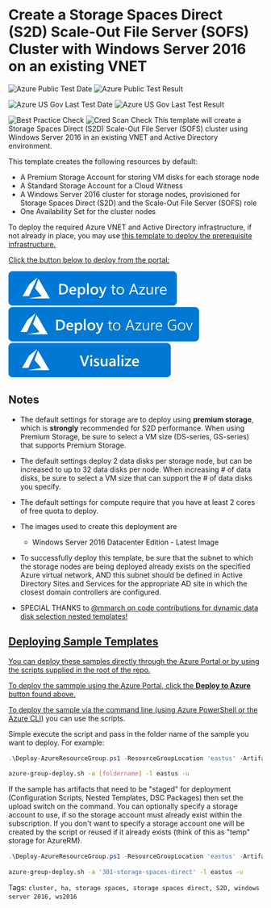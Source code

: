 # Create a Storage Spaces Direct (S2D) Scale-Out File Server (SOFS) Cluster with Windows Server 2016 on an existing VNET

![Azure Public Test Date](https://azurequickstartsservice.blob.core.windows.net/badges/301-storage-spaces-direct/PublicLastTestDate.svg)
![Azure Public Test Result](https://azurequickstartsservice.blob.core.windows.net/badges/301-storage-spaces-direct/PublicDeployment.svg)

![Azure US Gov Last Test Date](https://azurequickstartsservice.blob.core.windows.net/badges/301-storage-spaces-direct/FairfaxLastTestDate.svg)
![Azure US Gov Last Test Result](https://azurequickstartsservice.blob.core.windows.net/badges/301-storage-spaces-direct/FairfaxDeployment.svg)

![Best Practice Check](https://azurequickstartsservice.blob.core.windows.net/badges/301-storage-spaces-direct/BestPracticeResult.svg)
![Cred Scan Check](https://azurequickstartsservice.blob.core.windows.net/badges/301-storage-spaces-direct/CredScanResult.svg)
This template will create a Storage Spaces Direct (S2D) Scale-Out File Server (SOFS) cluster using Windows Server 2016 in an existing VNET and Active Directory environment.

This template creates the following resources by default:

+	A Premium Storage Account for storing VM disks for each storage node
+   A Standard Storage Account for a Cloud Witness
+	A Windows Server 2016 cluster for storage nodes, provisioned for Storage Spaces Direct (S2D) and the Scale-Out File Server (SOFS) role
+	One Availability Set for the cluster nodes

To deploy the required Azure VNET and Active Directory infrastructure, if not already in place, you may use <a href="https://github.com/Azure/azure-quickstart-templates/tree/master/active-directory-new-domain-ha-2-dc">this template to deploy the prerequisite infrastructure. 

Click the button below to deploy from the portal:

[![Deploy To Azure](https://raw.githubusercontent.com/cabberley/S2dwin2016/local/deploytoazure.svg?sanitize=true)](https://portal.azure.com/#create/Microsoft.Template/uri/https%3A%2F%2Fraw.githubusercontent.com%2Fcabberley%2FS2dwin2016%2Fazuredeploy.json)  [![Deploy To Azure US Gov](https://raw.githubusercontent.com/Azure/azure-quickstart-templates/master/1-CONTRIBUTION-GUIDE/images/deploytoazuregov.svg?sanitize=true)](https://portal.azure.us/#create/Microsoft.Template/uri/https%3A%2F%2Fraw.githubusercontent.com%2Fcabberley%2FS2dwin2016%2Fazuredeploy.json)  [![Visualize](https://raw.githubusercontent.com/Azure/azure-quickstart-templates/master/1-CONTRIBUTION-GUIDE/images/visualizebutton.svg?sanitize=true)](http://armviz.io/#/?load=https%3A%2F%2Fraw.githubusercontent.com%2Fcabberley%2FS2dwin2016%2Fazuredeploy.json)

## Notes

+	The default settings for storage are to deploy using **premium storage**, which is **strongly** recommended for S2D performance.  When using Premium Storage, be sure to select a VM size (DS-series, GS-series) that supports Premium Storage.

+   The default settings deploy 2 data disks per storage node, but can be increased to up to 32 data disks per node.  When increasing # of data disks, be sure to select a VM size that can support the # of data disks you specify.

+ 	The default settings for compute require that you have at least 2 cores of free quota to deploy.

+ 	The images used to create this deployment are
	+ 	Windows Server 2016 Datacenter Edition - Latest Image

+	To successfully deploy this template, be sure that the subnet to which the storage nodes are being deployed already exists on the specified Azure virtual network, AND this subnet should be defined in Active Directory Sites and Services for the appropriate AD site in which the closest domain controllers are configured.

+ SPECIAL THANKS to <a href="https://github.com/mmarch">@mmarch on code contributions for dynamic data disk selection nested templates!

## Deploying Sample Templates

You can deploy these samples directly through the Azure Portal or by using the scripts supplied in the root of the repo.

To deploy the sammple using the Azure Portal, click the **Deploy to Azure** button found above.

To deploy the sample via the command line (using [Azure PowerShell or the Azure CLI](https://azure.microsoft.com/en-us/downloads/)) you can use the scripts.

Simple execute the script and pass in the folder name of the sample you want to deploy.  For example:

```PowerShell
.\Deploy-AzureResourceGroup.ps1 -ResourceGroupLocation 'eastus' -ArtifactStagingDirectory '[foldername]'
```
```bash
azure-group-deploy.sh -a [foldername] -l eastus -u
```
If the sample has artifacts that need to be "staged" for deployment (Configuration Scripts, Nested Templates, DSC Packages) then set the upload switch on the command.
You can optionally specify a storage account to use, if so the storage account must already exist within the subscription.  If you don't want to specify a storage account
one will be created by the script or reused if it already exists (think of this as "temp" storage for AzureRM).

```PowerShell
.\Deploy-AzureResourceGroup.ps1 -ResourceGroupLocation 'eastus' -ArtifactStagingDirectory '301-storage-spaces-direct' -UploadArtifacts 
```
```bash
azure-group-deploy.sh -a '301-storage-spaces-direct' -l eastus -u
```

Tags: ``cluster, ha, storage spaces, storage spaces direct, S2D, windows server 2016, ws2016``

